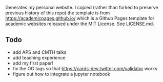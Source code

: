 Generates my personal website. I copied (rather than forked to preserve previous history of this repo) the template is from https://academicpages.github.io/ which is a Github Pages template for academic websites released under the MIT License. See LICENSE.md.

## Todo
  - add APS and CMTH talks
  - add teaching experience
  - add my first paper!
  - fix the OG tags so that https://cards-dev.twitter.com/validator works
  - figure out how to integrate a jupyter notebook
